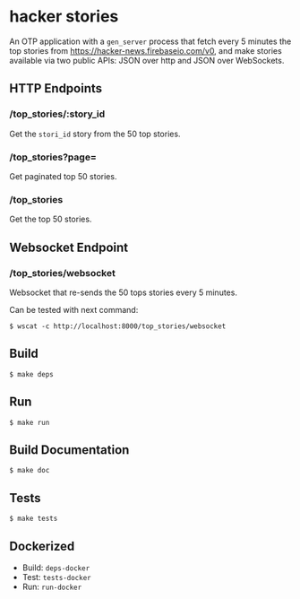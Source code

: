 hacker stories
=====

An OTP application with a `gen_server` process that fetch every 5 minutes the top stories from https://hacker-news.firebaseio.com/v0, and make stories available via two public APIs: JSON over http and JSON over WebSockets.

HTTP Endpoints
----

### /top_stories/:story_id

Get the `stori_id` story from the 50 top stories.

### /top_stories?page=<page-number>

Get paginated top 50 stories.

### /top_stories

Get the top 50 stories.

Websocket Endpoint
---

### /top_stories/websocket

Websocket that re-sends the 50 tops stories every 5 minutes.

Can be tested with next command:

	$ wscat -c http://localhost:8000/top_stories/websocket

Build
-----

	$ make deps
	
Run
----

	$ make run
	

Build Documentation
----

	$ make doc

Tests 
-----

	$ make tests

Dockerized
----
* Build: `deps-docker`
* Test:  `tests-docker`
* Run:   `run-docker`
